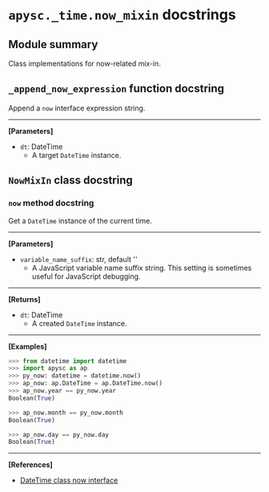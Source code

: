 # `apysc._time.now_mixin` docstrings

## Module summary

Class implementations for now-related mix-in.

## `_append_now_expression` function docstring

Append a `now` interface expression string.<hr>

**[Parameters]**

- `dt`: DateTime
  - A target `DateTime` instance.

## `NowMixIn` class docstring

### `now` method docstring

Get a `DateTime` instance of the current time.<hr>

**[Parameters]**

- `variable_name_suffix`: str, default ''
  - A JavaScript variable name suffix string. This setting is sometimes useful for JavaScript debugging.

<hr>

**[Returns]**

- `dt`: DateTime
  - A created `DateTime` instance.

<hr>

**[Examples]**

```py
>>> from datetime import datetime
>>> import apysc as ap
>>> py_now: datetime = datetime.now()
>>> ap_now: ap.DateTime = ap.DateTime.now()
>>> ap_now.year == py_now.year
Boolean(True)

>>> ap_now.month == py_now.month
Boolean(True)

>>> ap_now.day == py_now.day
Boolean(True)
```

<hr>

**[References]**

- [DateTime class now interface](https://simon-ritchie.github.io/apysc/en/datetime_now.html)